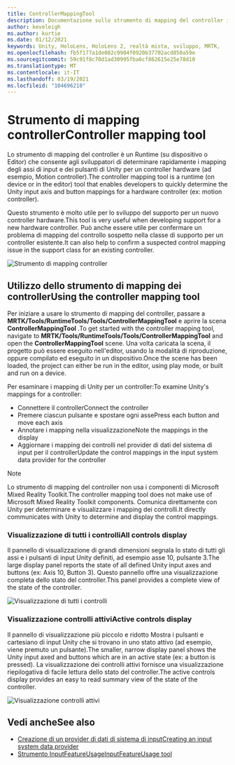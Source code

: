 ```yaml
---
title: ControllerMappingTool
description: Documentazione sullo strumento di mapping del controller in MRTK
author: keveleigh
ms.author: kurtie
ms.date: 01/12/2021
keywords: Unity, HoloLens, HoloLens 2, realtà mista, sviluppo, MRTK,
ms.openlocfilehash: fb5f177a1de082c9904f0920b37702acd850a59e
ms.sourcegitcommit: 59c91f8c70d1ad30995fba6cf862615e25e78d10
ms.translationtype: MT
ms.contentlocale: it-IT
ms.lasthandoff: 03/19/2021
ms.locfileid: "104696218"
---
```

# <a name="controller-mapping-tool"></a><span data-ttu-id="e6015-104">Strumento di mapping controller</span><span class="sxs-lookup"><span data-stu-id="e6015-104">Controller mapping tool</span></span>

<span data-ttu-id="e6015-105">Lo strumento di mapping del controller è un Runtime (su dispositivo o Editor) che consente agli sviluppatori di determinare rapidamente i mapping degli assi di input e dei pulsanti di Unity per un controller hardware (ad esempio, Motion controller).</span><span class="sxs-lookup"><span data-stu-id="e6015-105">The controller mapping tool is a runtime (on device or in the editor) tool that enables developers to quickly determine the Unity input axis and button mappings for a hardware controller (ex: motion controller).</span></span>

<span data-ttu-id="e6015-106">Questo strumento è molto utile per lo sviluppo del supporto per un nuovo controller hardware.</span><span class="sxs-lookup"><span data-stu-id="e6015-106">This tool is very useful when developing support for a new hardware controller.</span></span> <span data-ttu-id="e6015-107">Può anche essere utile per confermare un problema di mapping del controllo sospetto nella classe di supporto per un controller esistente.</span><span class="sxs-lookup"><span data-stu-id="e6015-107">It can also help to confirm a suspected control mapping issue in the support class for an existing controller.</span></span>

![Strumento di mapping controller](../images/controller-mapping-tool/ControllerMappingTool.png)

## <a name="using-the-controller-mapping-tool"></a><span data-ttu-id="e6015-109">Utilizzo dello strumento di mapping dei controller</span><span class="sxs-lookup"><span data-stu-id="e6015-109">Using the controller mapping tool</span></span>

<span data-ttu-id="e6015-110">Per iniziare a usare lo strumento di mapping del controller, passare a **MRTK/Tools/RuntimeTools/Tools/ControllerMappingTool** e aprire la scena **ControllerMappingTool** .</span><span class="sxs-lookup"><span data-stu-id="e6015-110">To get started with the controller mapping tool, navigate to **MRTK/Tools/RuntimeTools/Tools/ControllerMappingTool** and open the **ControllerMappingTool** scene.</span></span> <span data-ttu-id="e6015-111">Una volta caricata la scena, il progetto può essere eseguito nell'editor, usando la modalità di riproduzione, oppure compilato ed eseguito in un dispositivo.</span><span class="sxs-lookup"><span data-stu-id="e6015-111">Once the scene has been loaded, the project can either be run in the editor, using play mode, or built and run on a device.</span></span>

<span data-ttu-id="e6015-112">Per esaminare i mapping di Unity per un controller:</span><span class="sxs-lookup"><span data-stu-id="e6015-112">To examine Unity's mappings for a controller:</span></span>

- <span data-ttu-id="e6015-113">Connettere il controller</span><span class="sxs-lookup"><span data-stu-id="e6015-113">Connect the controller</span></span>
- <span data-ttu-id="e6015-114">Premere ciascun pulsante e spostare ogni asse</span><span class="sxs-lookup"><span data-stu-id="e6015-114">Press each button and move each axis</span></span>
- <span data-ttu-id="e6015-115">Annotare i mapping nella visualizzazione</span><span class="sxs-lookup"><span data-stu-id="e6015-115">Note the mappings in the display</span></span>
- <span data-ttu-id="e6015-116">Aggiornare i mapping dei controlli nel provider di dati del sistema di input per il controller</span><span class="sxs-lookup"><span data-stu-id="e6015-116">Update the control mappings in the input system data provider for the controller</span></span>

> [!NOTE]
> <span data-ttu-id="e6015-117">Lo strumento di mapping del controller non usa i componenti di Microsoft Mixed Reality Toolkit.</span><span class="sxs-lookup"><span data-stu-id="e6015-117">The controller mapping tool does not make use of Microsoft Mixed Reality Toolkit components.</span></span> <span data-ttu-id="e6015-118">Comunica direttamente con Unity per determinare e visualizzare i mapping dei controlli.</span><span class="sxs-lookup"><span data-stu-id="e6015-118">It directly communicates with Unity to determine and display the control mappings.</span></span>

### <a name="all-controls-display"></a><span data-ttu-id="e6015-119">Visualizzazione di tutti i controlli</span><span class="sxs-lookup"><span data-stu-id="e6015-119">All controls display</span></span>

<span data-ttu-id="e6015-120">Il pannello di visualizzazione di grandi dimensioni segnala lo stato di tutti gli assi e i pulsanti di input Unity definiti, ad esempio asse 10, pulsante 3.</span><span class="sxs-lookup"><span data-stu-id="e6015-120">The large display panel reports the state of all defined Unity input axes and buttons (ex: Axis 10, Button 3).</span></span> <span data-ttu-id="e6015-121">Questo pannello offre una visualizzazione completa dello stato del controller.</span><span class="sxs-lookup"><span data-stu-id="e6015-121">This panel provides a complete view of the state of the controller.</span></span>

![Visualizzazione di tutti i controlli](../images/controller-mapping-tool/AllControls.png)

### <a name="active-controls-display"></a><span data-ttu-id="e6015-123">Visualizzazione controlli attivi</span><span class="sxs-lookup"><span data-stu-id="e6015-123">Active controls display</span></span>

<span data-ttu-id="e6015-124">Il pannello di visualizzazione più piccolo e ridotto Mostra i pulsanti e cartesiano di input Unity che si trovano in uno stato attivo (ad esempio, viene premuto un pulsante).</span><span class="sxs-lookup"><span data-stu-id="e6015-124">The smaller, narrow display panel shows the Unity input axed and buttons which are in an active state (ex: a button is pressed).</span></span> <span data-ttu-id="e6015-125">La visualizzazione dei controlli attivi fornisce una visualizzazione riepilogativa di facile lettura dello stato del controller.</span><span class="sxs-lookup"><span data-stu-id="e6015-125">The active controls display provides an easy to read summary view of the state of the controller.</span></span>

![Visualizzazione controlli attivi](../images/controller-mapping-tool/ActiveControls.png)

## <a name="see-also"></a><span data-ttu-id="e6015-127">Vedi anche</span><span class="sxs-lookup"><span data-stu-id="e6015-127">See also</span></span>

- [<span data-ttu-id="e6015-128">Creazione di un provider di dati di sistema di input</span><span class="sxs-lookup"><span data-stu-id="e6015-128">Creating an input system data provider</span></span>](../input/create-data-provider.md)
- [<span data-ttu-id="e6015-129">Strumento InputFeatureUsage</span><span class="sxs-lookup"><span data-stu-id="e6015-129">InputFeatureUsage tool</span></span>](input-feature-usage-tool.md)
